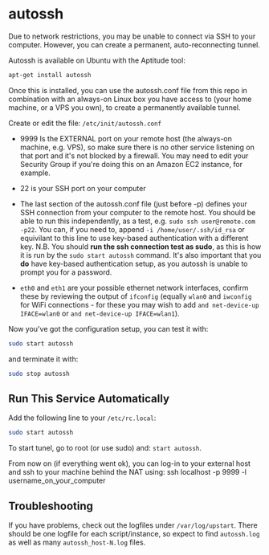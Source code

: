 autossh
=======

Due to network restrictions, you may be unable to connect via SSH to your computer.  However, you can create a permanent, auto-reconnecting tunnel.

Autossh is available on Ubuntu with the Aptitude tool:

```sh
apt-get install autossh
```

Once this is installed, you can use the autossh.conf file from this repo in combination with an always-on Linux box you have access to (your home machine, or a VPS you own), to create a permanently available tunnel.


Create or edit the file: `/etc/init/autossh.conf`


- 9999 Is the EXTERNAL port on your remote host (the always-on machine, e.g. VPS), so make sure there is no other service listening on that port and it's not blocked by a firewall. You may need to edit your Security Group if you're doing this on an Amazon EC2 instance, for example.

- 22 is your SSH port on your computer

- The last section of the autossh.conf file (just before -p) defines your SSH connection from your computer to the remote host. You should be able to run this independently, as a test, e.g. `sudo ssh user@remote.com -p22`.  You can, if you need to, append `-i /home/user/.ssh/id_rsa` or equivilant to this line to use key-based authentication with a different key. N.B. You should **run the ssh connection test as sudo**, as this is how it is run by the `sudo start autossh` command.  It's also important that you **do** have key-based authentication setup, as you autossh is unable to prompt you for a password.

- `eth0` and `eth1` are your possible ethernet network interfaces, confirm these by reviewing the output of `ifconfig` (equally `wlan0` and `iwconfig` for WiFi connections - for these you may wish to add  `and net-device-up IFACE=wlan0` or `and net-device-up IFACE=wlan1`).


Now you've got the configuration setup, you can test it with:

```sh
sudo start autossh
```

and terminate it with:


```sh
sudo stop autossh
```

Run This Service Automatically
------------------------------

Add the following line to your `/etc/rc.local`:

```sh
sudo start autossh
```

To start tunel, go to root (or use sudo) and: `start autossh`.

From now on (if everything went ok), you can log-in to your external host and ssh to your machine behind the NAT using: ssh localhost -p 9999 -l username_on_your_computer


Troubleshooting
---------------

If you have problems, check out the logfiles under `/var/log/upstart`. There should be one logfile for each script/instance, so expect to find `autossh.log` as well as many `autossh_host-N.log` files.